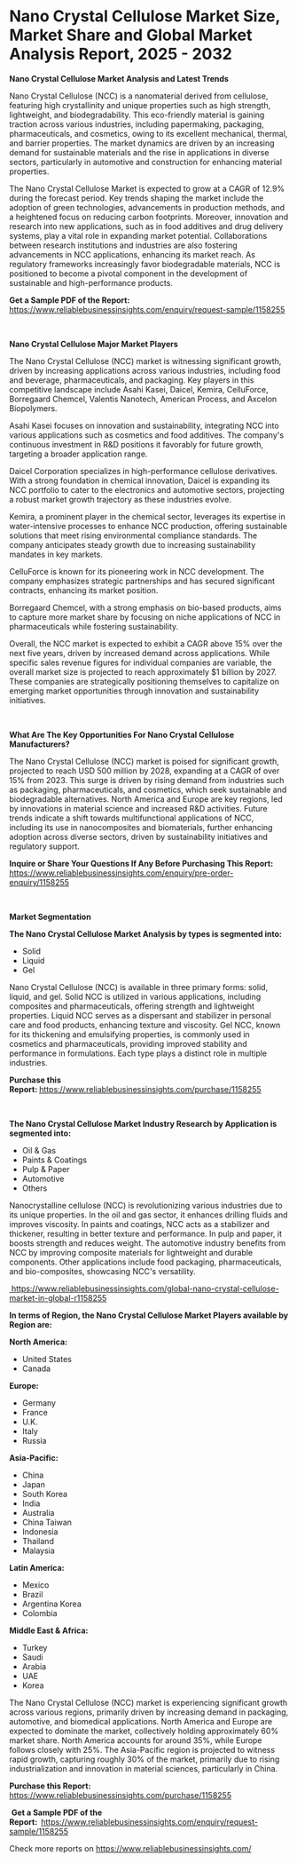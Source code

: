 <p><h1>Nano Crystal Cellulose Market Size, Market Share and Global Market Analysis Report, 2025 - 2032</h1></p><p><strong>Nano Crystal Cellulose Market Analysis and Latest Trends</strong></p>
<p><p>Nano Crystal Cellulose (NCC) is a nanomaterial derived from cellulose, featuring high crystallinity and unique properties such as high strength, lightweight, and biodegradability. This eco-friendly material is gaining traction across various industries, including papermaking, packaging, pharmaceuticals, and cosmetics, owing to its excellent mechanical, thermal, and barrier properties. The market dynamics are driven by an increasing demand for sustainable materials and the rise in applications in diverse sectors, particularly in automotive and construction for enhancing material properties.</p><p>The Nano Crystal Cellulose Market is expected to grow at a CAGR of 12.9% during the forecast period. Key trends shaping the market include the adoption of green technologies, advancements in production methods, and a heightened focus on reducing carbon footprints. Moreover, innovation and research into new applications, such as in food additives and drug delivery systems, play a vital role in expanding market potential. Collaborations between research institutions and industries are also fostering advancements in NCC applications, enhancing its market reach. As regulatory frameworks increasingly favor biodegradable materials, NCC is positioned to become a pivotal component in the development of sustainable and high-performance products.</p></p>
<p><strong>Get a Sample PDF of the Report:&nbsp;</strong> <a href="https://www.reliablebusinessinsights.com/enquiry/request-sample/1158255?utm_campaign=3383&utm_medium=2&utm_source=Github&utm_content=ia&utm_term=21032025&utm_id=nano-crystal-cellulose">https://www.reliablebusinessinsights.com/enquiry/request-sample/1158255</a></p>
<p>&nbsp;</p>
<p><strong>Nano Crystal Cellulose Major Market Players</strong></p>
<p><p>The Nano Crystal Cellulose (NCC) market is witnessing significant growth, driven by increasing applications across various industries, including food and beverage, pharmaceuticals, and packaging. Key players in this competitive landscape include Asahi Kasei, Daicel, Kemira, CelluForce, Borregaard Chemcel, Valentis Nanotech, American Process, and Axcelon Biopolymers.</p><p>Asahi Kasei focuses on innovation and sustainability, integrating NCC into various applications such as cosmetics and food additives. The company's continuous investment in R&D positions it favorably for future growth, targeting a broader application range.</p><p>Daicel Corporation specializes in high-performance cellulose derivatives. With a strong foundation in chemical innovation, Daicel is expanding its NCC portfolio to cater to the electronics and automotive sectors, projecting a robust market growth trajectory as these industries evolve.</p><p>Kemira, a prominent player in the chemical sector, leverages its expertise in water-intensive processes to enhance NCC production, offering sustainable solutions that meet rising environmental compliance standards. The company anticipates steady growth due to increasing sustainability mandates in key markets.</p><p>CelluForce is known for its pioneering work in NCC development. The company emphasizes strategic partnerships and has secured significant contracts, enhancing its market position. </p><p>Borregaard Chemcel, with a strong emphasis on bio-based products, aims to capture more market share by focusing on niche applications of NCC in pharmaceuticals while fostering sustainability.</p><p>Overall, the NCC market is expected to exhibit a CAGR above 15% over the next five years, driven by increased demand across applications. While specific sales revenue figures for individual companies are variable, the overall market size is projected to reach approximately $1 billion by 2027. These companies are strategically positioning themselves to capitalize on emerging market opportunities through innovation and sustainability initiatives.</p></p>
<p>&nbsp;</p>
<p><strong>What Are The Key Opportunities For Nano Crystal Cellulose Manufacturers?</strong></p>
<p><p>The Nano Crystal Cellulose (NCC) market is poised for significant growth, projected to reach USD 500 million by 2028, expanding at a CAGR of over 15% from 2023. This surge is driven by rising demand from industries such as packaging, pharmaceuticals, and cosmetics, which seek sustainable and biodegradable alternatives. North America and Europe are key regions, led by innovations in material science and increased R&D activities. Future trends indicate a shift towards multifunctional applications of NCC, including its use in nanocomposites and biomaterials, further enhancing adoption across diverse sectors, driven by sustainability initiatives and regulatory support.</p></p>
<p><strong>Inquire or Share Your Questions If Any Before Purchasing This Report:</strong> <a href="https://www.reliablebusinessinsights.com/enquiry/pre-order-enquiry/1158255?utm_campaign=3383&utm_medium=2&utm_source=Github&utm_content=ia&utm_term=21032025&utm_id=nano-crystal-cellulose">https://www.reliablebusinessinsights.com/enquiry/pre-order-enquiry/1158255</a></p>
<p>&nbsp;</p>
<p><strong>Market Segmentation</strong></p>
<p><strong>The Nano Crystal Cellulose Market Analysis by types is segmented into:</strong></p>
<p><ul><li>Solid</li><li>Liquid</li><li>Gel</li></ul></p>
<p><p>Nano Crystal Cellulose (NCC) is available in three primary forms: solid, liquid, and gel. Solid NCC is utilized in various applications, including composites and pharmaceuticals, offering strength and lightweight properties. Liquid NCC serves as a dispersant and stabilizer in personal care and food products, enhancing texture and viscosity. Gel NCC, known for its thickening and emulsifying properties, is commonly used in cosmetics and pharmaceuticals, providing improved stability and performance in formulations. Each type plays a distinct role in multiple industries.</p></p>
<p><strong>Purchase this Report:&nbsp;</strong><a href="https://www.reliablebusinessinsights.com/purchase/1158255?utm_campaign=3383&utm_medium=2&utm_source=Github&utm_content=ia&utm_term=21032025&utm_id=nano-crystal-cellulose">https://www.reliablebusinessinsights.com/purchase/1158255</a></p>
<p>&nbsp;</p>
<p><strong>The Nano Crystal Cellulose Market Industry Research by Application is segmented into:</strong></p>
<p><ul><li>Oil & Gas</li><li>Paints & Coatings</li><li>Pulp & Paper</li><li>Automotive</li><li>Others</li></ul></p>
<p><p>Nanocrystalline cellulose (NCC) is revolutionizing various industries due to its unique properties. In the oil and gas sector, it enhances drilling fluids and improves viscosity. In paints and coatings, NCC acts as a stabilizer and thickener, resulting in better texture and performance. In pulp and paper, it boosts strength and reduces weight. The automotive industry benefits from NCC by improving composite materials for lightweight and durable components. Other applications include food packaging, pharmaceuticals, and bio-composites, showcasing NCC's versatility.</p></p>
<p><a href="https://www.reliablebusinessinsights.com/global-nano-crystal-cellulose-market-in-global-r1158255?utm_campaign=3383&utm_medium=2&utm_source=Github&utm_content=ia&utm_term=21032025&utm_id=nano-crystal-cellulose">&nbsp;https://www.reliablebusinessinsights.com/global-nano-crystal-cellulose-market-in-global-r1158255</a></p>
<p><strong>In terms of Region, the Nano Crystal Cellulose Market Players available by Region are:</strong></p>
<p>
    <p> <strong> North America: </strong>
        <ul>
            <li>United States</li>
            <li>Canada</li>
        </ul>
        </p> 
    <p> <strong> Europe: </strong>
        <ul>
            <li>Germany</li>
            <li>France</li>
            <li>U.K.</li>
            <li>Italy</li>
            <li>Russia</li>
        </ul>
        </p> 
    <p> <strong> Asia-Pacific: </strong>
        <ul>
            <li>China</li>
            <li>Japan</li>
            <li>South Korea</li>
            <li>India</li>
            <li>Australia</li>
            <li>China Taiwan</li>
            <li>Indonesia</li>
            <li>Thailand</li>
            <li>Malaysia</li>
        </ul>
        </p> 
    <p> <strong> Latin America: </strong>
        <ul>
            <li>Mexico</li>
            <li>Brazil</li>
            <li>Argentina Korea</li>
            <li>Colombia</li>
        </ul>
        </p> 
    <p> <strong> Middle East & Africa: </strong>
        <ul>
            <li>Turkey</li>
            <li>Saudi</li>
            <li>Arabia</li>
            <li>UAE</li>
            <li>Korea</li>
        </ul>
    </p>
    </p>
<p><p>The Nano Crystal Cellulose (NCC) market is experiencing significant growth across various regions, primarily driven by increasing demand in packaging, automotive, and biomedical applications. North America and Europe are expected to dominate the market, collectively holding approximately 60% market share. North America accounts for around 35%, while Europe follows closely with 25%. The Asia-Pacific region is projected to witness rapid growth, capturing roughly 30% of the market, primarily due to rising industrialization and innovation in material sciences, particularly in China.</p></p>
<p><strong>Purchase this Report: </strong><a href="https://www.reliablebusinessinsights.com/purchase/1158255?utm_campaign=3383&utm_medium=2&utm_source=Github&utm_content=ia&utm_term=21032025&utm_id=nano-crystal-cellulose">https://www.reliablebusinessinsights.com/purchase/1158255</a></p>
<p>&nbsp;<strong>Get a Sample PDF of the Report:&nbsp;&nbsp;</strong><a href="https://www.reliablebusinessinsights.com/enquiry/request-sample/1158255?utm_campaign=3383&utm_medium=2&utm_source=Github&utm_content=ia&utm_term=21032025&utm_id=nano-crystal-cellulose">https://www.reliablebusinessinsights.com/enquiry/request-sample/1158255</a></p>
<p><strong></strong></p>
<p>Check more reports on <a href="https://www.reliablebusinessinsights.com/?utm_campaign=3383&utm_medium=2&utm_source=Github&utm_content=ia&utm_term=21032025&utm_id=nano-crystal-cellulose">https://www.reliablebusinessinsights.com/</a></p>